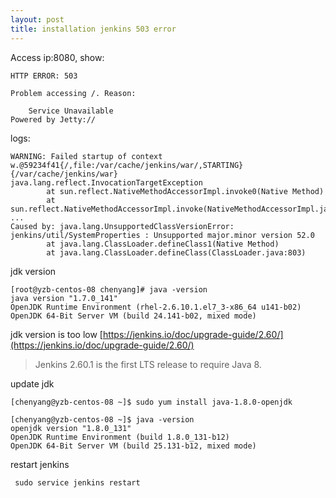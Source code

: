 ```yaml
---
layout: post
title: installation jenkins 503 error
---
```


Access ip:8080, show:

```
HTTP ERROR: 503

Problem accessing /. Reason:

    Service Unavailable
Powered by Jetty://
```

logs:

```
WARNING: Failed startup of context w.@59234f41{/,file:/var/cache/jenkins/war/,STARTING}{/var/cache/jenkins/war}
java.lang.reflect.InvocationTargetException
        at sun.reflect.NativeMethodAccessorImpl.invoke0(Native Method)
        at sun.reflect.NativeMethodAccessorImpl.invoke(NativeMethodAccessorImpl.java:57)
...
Caused by: java.lang.UnsupportedClassVersionError: jenkins/util/SystemProperties : Unsupported major.minor version 52.0
        at java.lang.ClassLoader.defineClass1(Native Method)
        at java.lang.ClassLoader.defineClass(ClassLoader.java:803)
```

jdk version

```
[root@yzb-centos-08 chenyang]# java -version
java version "1.7.0_141"
OpenJDK Runtime Environment (rhel-2.6.10.1.el7_3-x86_64 u141-b02)
OpenJDK 64-Bit Server VM (build 24.141-b02, mixed mode)
```

jdk version is too low [https://jenkins.io/doc/upgrade-guide/2.60/](https://jenkins.io/doc/upgrade-guide/2.60/)

> Jenkins 2.60.1 is the first LTS release to require Java 8.

update jdk

```
[chenyang@yzb-centos-08 ~]$ sudo yum install java-1.8.0-openjdk
```

```
[chenyang@yzb-centos-08 ~]$ java -version
openjdk version "1.8.0_131"
OpenJDK Runtime Environment (build 1.8.0_131-b12)
OpenJDK 64-Bit Server VM (build 25.131-b12, mixed mode)
```

restart jenkins

```
 sudo service jenkins restart
```